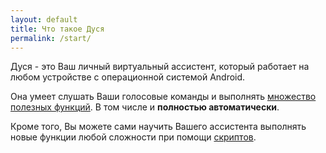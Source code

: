 ```yaml
---
layout: default
title: Что такое Дуся
permalink: /start/
---
```


Дуся - это Ваш личный виртуальный ассистент, который работает на любом устройстве с операционной системой Android.

Она умеет слушать Ваши голосовые команды и выполнять [множество полезных функций](/features/).
В том числе и **полностью автоматически**.

Кроме того, Вы можете сами научить Вашего ассистента выполнять новые функции любой сложности при помощи [скриптов](/scripts/).